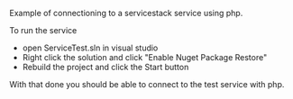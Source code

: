 Example of connectioning to a servicestack service using php.

To run the service 
* open ServiceTest.sln in visual studio
* Right click the solution and click "Enable Nuget Package Restore"
* Rebuild the project and click the Start button

With that done you should be able to connect to the test service with php.


